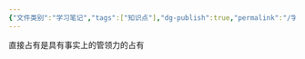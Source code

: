```yaml
---
{"文件类别":"学习笔记","tags":["知识点"],"dg-publish":true,"permalink":"/学习笔记studyup/知识点cheese/直接占有/","dgPassFrontmatter":true,"noteIcon":"","created":"2024-10-18T09:10:53.018+08:00","updated":"2024-10-18T09:11:04.851+08:00"}
---
```


直接占有是具有事实上的管领力的占有